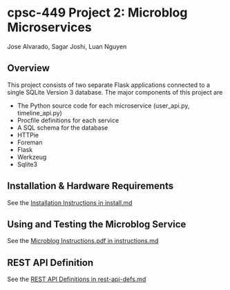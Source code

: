 # cpsc-449 Project 2: Microblog Microservices
Jose Alvarado, Sagar Joshi, Luan Nguyen


## Overview
This project consists of two separate Flask applications connected to a single SQLite Version 3 database.
The major components of this project are

* The Python source code for each microservice (user_api.py, timeline_api.py)
* Procfile definitions for each service
* A SQL schema for the database
* HTTPie
* Foreman
* Flask
* Werkzeug
* Sqlite3



## Installation & Hardware Requirements

See the [Installation Instructions in install.md](install.md)

## Using and Testing the Microblog Service

See the [Microblog Instructions.pdf in instructions.md](instructions.md)

## REST API Definition
See the [REST API Definitions in rest-api-defs.md](rest-api-defs.md)
